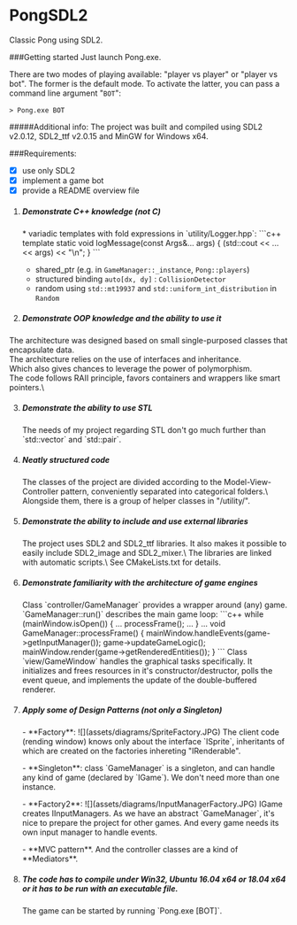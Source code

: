 # PongSDL2
Classic Pong using SDL2. <p><p>

###Getting started
Just launch Pong.exe. <p>
There are two modes of playing available: "player vs player" or "player vs bot".
The former is the default mode.
To activate the latter, you can pass a command line argument "`BOT`": 
```
> Pong.exe BOT
```
#####Additional info:
The project was built and compiled using SDL2 v2.0.12, SDL2_ttf v2.0.15 and MinGW for Windows x64.
<p><p><p>

###Requirements:
- [x] use only SDL2
- [x] implement a game bot
- [x] provide a README overview file

1. <h5>Demonstrate C++ knowledge (not C)</h5> 
    * variadic templates with fold expressions in `utility/Logger.hpp`:
    ```c++
    template<typename... Args>
    static void logMessage(const Args&... args)
    {
        (std::cout << ... << args) << "\n";
    }
    ```

    * shared_ptr (e.g. in `GameManager::_instance`, `Pong::players`)
    * structured binding `auto[dx, dy]` : `CollisionDetector`
    * random using `std::mt19937` and `std::uniform_int_distribution` in `Random`

2. <h5>Demonstrate OOP knowledge and the ability to use it</h5>
  The architecture was designed based on small single-purposed classes that encapsulate data.\
  The architecture relies on the use of interfaces and inheritance.\
  Which also gives chances to leverage the power of polymorphism.\
  The code follows RAII principle, favors containers and wrappers like smart pointers.\
  
3. <h5>Demonstrate the ability to use STL</h5>
     The needs of my project regarding STL don't go much further than `std::vector` and `std::pair`.
4. <h5>Neatly structured code</h5>
     The classes of the project are divided according to the Model-View-Controller pattern, conveniently separated into categorical folders.\
     Alongside them, there is a group of helper classes in "/utility/".
5. <h5>Demonstrate the ability to include and use external libraries</h5>
     The project uses SDL2 and SDL2_ttf libraries. It also makes it possible to easily include SDL2_image and SDL2_mixer.\
     The libraries are linked with automatic scripts.\
     See CMakeLists.txt for details.
6. <h5>Demonstrate familiarity with the architecture of game engines</h5>
     Class `controller/GameManager` provides a wrapper around (any) game. `GameManager::run()` describes the main game loop:
    ```c++
    while (mainWindow.isOpen())
    {
            ...   
            processFrame();
            ...
    }
    ...
    void GameManager::processFrame()
    {
        mainWindow.handleEvents(game->getInputManager());
        game->updateGameLogic();
        mainWindow.render(game->getRenderedEntities());
    }
    ```
   Class `view/GameWindow` handles the graphical tasks specifically. It initializes and frees resources in it's constructor/destructor, 
   polls the event queue, and implements the update of the double-buffered renderer.
7. <h5>Apply some of Design Patterns (not only a Singleton)</h5>
    - **Factory**: ![](assets/diagrams/SpriteFactory.JPG)
    The client code (rending window) knows only about the interface `ISprite`, inheritants of which are created on the factories inhereting "IRenderable". <p>
    - **Singleton**: class `GameManager` is a singleton, and can handle any kind of game (declared by `IGame`). We don't need more than one instance. <p>
    - **Factory2**: ![](assets/diagrams/InputManagerFactory.JPG)
    IGame creates IInputManagers. As we have an abstract `GameManager`, it's nice to prepare the project for other games. And every game needs its own input manager to handle events. <p>
    - **MVC pattern**. And the controller classes are a kind of **Mediators**.
8. <h5>The code has to compile under Win32, Ubuntu 16.04 x64 or 18.04 x64 or it has to be run with an executable file.</h5>
     The game can be started by running `Pong.exe [BOT]`. 
